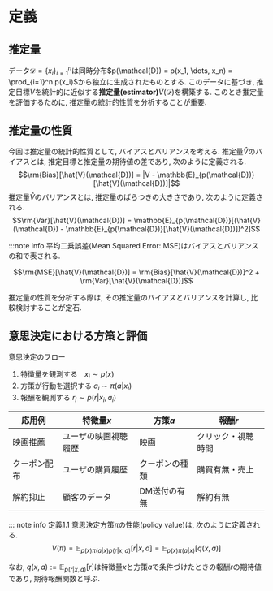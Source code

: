 # 定義

## 推定量

データ$\mathcal{D} = \{x_i\}_{i=1}^n$は同時分布$p(\mathcal{D}) = p(x_1, \dots, x_n) = \prod_{i=1}^n p(x_i)$から独立に生成されたものとする.
このデータに基づき, 推定目標$V$を統計的に近似する**推定量(estimator)**$\hat{V}(\mathcal{D})$を構築する.
このとき推定量を評価するために, 推定量の統計的性質を分析することが重要.

## 推定量の性質

今回は推定量の統計的性質として, バイアスとバリアンスを考える.
推定量$\hat{V}$のバイアスとは, 推定目標と推定量の期待値の差であり, 次のように定義される.
$$\rm{Bias}[\hat{V}(\mathcal{D})] = |V - \mathbb{E}_{p(\mathcal{D})}[\hat{V}(\mathcal{D})]|$$
推定量$\hat{V}$のバリアンスとは, 推定量のばらつきの大きさであり, 次のように定義される.
$$\rm{Var}[\hat{V}(\mathcal{D})] = \mathbb{E}_{p(\mathcal{D})}[(\hat{V}(\mathcal{D}) - \mathbb{E}_{p(\mathcal{D})}[\hat{V}(\mathcal{D})])^2]$$

:::note info
平均二乗誤差(Mean Squared Error: MSE)はバイアスとバリアンスの和で表される.

```math
\rm{MSE}[\hat{V}(\mathcal{D})] = \rm{Bias}[\hat{V}(\mathcal{D})]^2 + \rm{Var}[\hat{V}(\mathcal{D})]
```

推定量の性質を分析する際は, その推定量のバイアスとバリアンスを計算し, 比較検討することが定石.

## 意思決定における方策と評価

意思決定のフロー

1. 特徴量を観測する　$x_i \sim p(x)$
2. 方策が行動を選択する $a_i \sim \pi(a|x_i)$
3. 報酬を観測する $r_i \sim p(r|x_i, a_i)$

| 応用例       | 特徴量$x$            | 方策$a$        | 報酬$r$            |
| ------------ | -------------------- | -------------- | ------------------ |
| 映画推薦     | ユーザの映画視聴履歴 | 映画           | クリック・視聴時間 |
| クーポン配布 | ユーザの購買履歴     | クーポンの種類 | 購買有無・売上     |
| 解約抑止     | 顧客のデータ         | DM送付の有無   | 解約有無           |

::: note info
定義1.1 意思決定方策$\pi$の性能(policy value)は, 次のように定義される.
$$V(\pi) = \mathbb{E}_{p(x)\pi(a|x)p(r | x, a)}[r|x, a] = \mathbb{E}_{p(x)\pi(a|x)} [q(x, a)]$$

なお, $q(x, a) := \mathbb{E}_{p(r|x, a)}[r]$は特徴量$x$と方策$a$で条件づけたときの報酬$r$の期待値であり, 期待報酬関数と呼ぶ.
